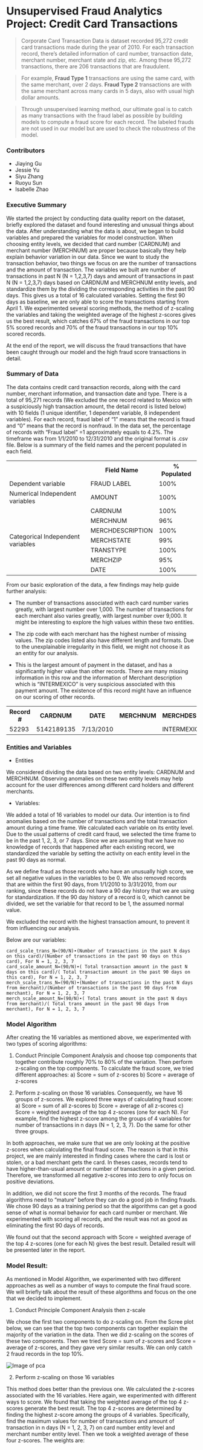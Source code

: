 # Unsupervised Fraud Analytics Project: Credit Card Transactions

>Corporate Card Transaction Data is dataset recorded 95,272 credit card transactions made during the year of 2010. For each transaction record, there’s detailed information of card number, transaction date, merchant number, merchant state and zip, etc. Among these 95,272 transactions, there are 206 transactions that are fraudulent. 

>For example, **Fraud Type 1** transactions are using the same card, with the same merchant, over 2 days. **Fraud Type 2** transactions are with the same merchant across many cards in 5 days, also with usual high dollar amounts. 

>Through unsupervised learning method, our ultimate goal is to catch as many transactions with the fraud label as possible by building models to compute a fraud score for each record. The labeled frauds are not used in our model but are used to check the robustness of the model.

### Contributors

- Jiaying Gu
- Jessie Yu
- Siyu Zhang
- Ruoyu Sun
- Isabelle Zhao

### Executive Summary

We started the project by conducting data quality report on the dataset, briefly explored the dataset and found interesting and unusual things about the data. After understanding what the data is about, we began to build variables and prepared the variables for model construction. When choosing entity levels, we decided that card number (CARDNUM) and merchant number (MERCHNUM) are proper because basically they help explain behavior variation in our data. Since we want to study the transaction behavior, two things we focus on are the number of transactions and the amount of transaction. The variables we built are number of transactions in past N (N = 1,2,3,7) days and amount of transactions in past N (N = 1,2,3,7) days based on CARDNUM and MERCHNUM entity levels, and standardize them by the dividing the corresponding activities in the past 90 days. This gives us a total of 16 calculated variables. Setting the first 90 days as baseline, we are only able to score the transactions starting from April 1. We experimented several scoring methods, the method of z-scaling the variables and taking the weighted average of the highest z-scores gives us the best result, which catches 67% of the fraud transactions in our top 5% scored records and 70% of the fraud transactions in our top 10% scored records. 

At the end of the report, we will discuss the fraud transactions that have been caught through our model and the high fraud score transactions in detail.

### Summary of Data

The data contains credit card transaction records, along with the card number, merchant information, and transaction date and type. There is a total of 95,271 records (We excluded the one record related to Mexico with a suspiciously high transaction amount, the detail record is listed below) with 10 fields (1 unique identifier, 1 dependent variable, 8 independent variables). For each record, fraud label of “1” means that the record is fraud and “0” means that the record is nonfraud. In the data set, the percentage of records with “Fraud label” =1 approximately equals to 4.2%. The timeframe was from 1/1/2010 to 12/31/2010 and the original format is .csv file. Below is a summary of the field names and the percent populated in each field.

<table>
  <tr>
    <th></th>
    <th>Field Name</th>
    <th>% Populated</th>
  </tr>
  <tr>
    <td>Dependent variable</td>
    <td>FRAUD LABEL</td>
    <td>100%</td>
  </tr>
  <tr>
    <td>Numerical Independent variables</td>
    <td>AMOUNT</td>
    <td>100%</td>
  </tr>
  <tr>
    <td rowspan="7">Categorical Independent variables</td>
    <td>CARDNUM</td>
    <td>100%</td>
  </tr>
  <tr>
    <td>MERCHNUM</td>
    <td>96%</td>
  </tr>
  <tr>
    <td>MERCHDESCRIPTION</td>
    <td>100%</td>
  </tr>
  <tr>
    <td>MERCHSTATE</td>
    <td>99%</td>
  </tr>
  <tr>
    <td>TRANSTYPE</td>
    <td>100%</td>
  </tr>
  <tr>
    <td>MERCHZIP</td>
    <td>95%</td>
  </tr>
  <tr>
    <td>DATE</td>
    <td>100%</td>
  </tr>
</table>

From our basic exploration of the data, a few findings may help guide further analysis:

- The number of transactions associated with each card number varies greatly, with largest number over 1,000. The number of transactions for each merchant also varies greatly, with largest number over 9,000. It might be interesting to explore the high values within these two entities.

- The zip code with each merchant has the highest number of missing values. The zip codes listed also have different length and formats. Due to the unexplainable irregularity in this field, we might not choose it as an entity for our analysis.

- This is the largest amount of payment in the dataset, and has a significantly higher value than other records. There are many missing information in this row and the information of Merchant description which is “INTERMEXICO” is very suspicious associated with this payment amount. The existence of this record might have an influence on our scoring of other records.
<table>
  <tr>
    <th>Record #</th>
    <th>CARDNUM</th>
    <th>DATE</th>
    <th>MERCHNUM</th>
    <th>MERCHDESCRIPTION</th>
    <th>MERCHSTATE</th>
    <th>MERCHZIP</th>
    <th>TRANSTYPE</th>
    <th>AMOUNT</th>
  </tr>
  <tr>
    <td>52293</td>
    <td>5142189135</td>
    <td>7/13/2010</td>
    <td></td>
    <td>INTERMEXICO</td>
    <td></td>
    <td></td>
    <td>P</td>
    <td>$3,102,045.53</td>
  </tr>
</table>

### Entities and Variables

- Entities

We considered dividing the data based on two entity levels: CARDNUM and MERCHNUM. Observing anomalies on these two entity levels may help account for the user differences among different card holders and different merchants.

- Variables:

We added a total of 16 variables to model our data. Our intention is to find anomalies based on the number of transactions and the total transaction amount during a time frame. We calculated each variable on its entity level. Due to the usual patterns of credit card fraud, we selected the time frame to be in the past 1, 2, 3, or 7 days. Since we are assuming that we have no knowledge of records that happened after each existing record, we standardized the variable by setting the activity on each entity level in the past 90 days as normal.

As we define fraud as those records who have an unusually high score, we set all negative values in the variables to be 0. We also removed records that are within the first 90 days, from 1/1/2010 to 3/31/2010, from our ranking, since these records do not have a 90 day history that we are using for standardization. If the 90 day history of a record is 0, which cannot be divided, we set the variable for that record to be 1, the assumed normal value.

We excluded the record with the highest transaction amount, to prevent it from influencing our analysis.

Below are our variables:

    card_scale_trans_N=(90/N)∙(Number of transactions in the past N days on this card)/(Number of transactions in the past 90 days on this card), For N = 1, 2, 3, 7
    card_scale_amount_N=(90/N)∙( Total transaction amount in the past N days on this card)/( Total transaction amount in the past 90 days on this card), For N = 1, 2, 3, 7
    merch_scale_trans_N=(90/N)∙(Number of transactions in the past N days from merchant)/(Number of transactions in the past 90 days from merchant), For N = 1, 2, 3, 7
    merch_scale_amount_N=(90/N)∙( Total trans amount in the past N days from merchant)/( Total trans amount in the past 90 days from merchant), For N = 1, 2, 3, 7

### Model Algorithm

After creating the 16 variables as mentioned above, we experimented with two types of scoring algorithms: 

1. Conduct Principle Component Analysis and choose top components that together contribute roughly 70% to 80% of the variation. Then perform z-scaling on the top components. To calculate the fraud score, we tried different approaches:
    a) Score = sum of z-scores
    b) Score = average of z-scores 

2. Perform z-scaling on those 16 variables. Consequently, we have 16 groups of z-scores. We explored three ways of calculating fraud score: 
    a) Score = sum of all z-scores
    b) Score = average of all z-scores
    c) Score = weighted average of the top 4 z-scores (one for each N). For example, find the highest z-score among the groups of 4 variables for number of transactions in n days (N = 1, 2, 3, 7). Do the same for other three groups. 

In both approaches, we make sure that we are only looking at the positive z-scores when calculating the final fraud score. The reason is that in this project, we are mainly interested in finding cases where the card is lost or stolen, or a bad merchant gets the card. In theses cases, records tend to have higher-than-usual amount or number of transactions in a given period. Therefore, we transformed all negative z-scores into zero to only focus on positive deviations. 

In addition, we did not score the first 3 months of the records. The fraud algorithms need to “mature” before they can do a good job in finding frauds. We chose 90 days as a training period so that the algorithms can get a good sense of what is normal behavior for each card number or merchant. We experimented with scoring all records, and the result was not as good as eliminating the first 90 days of records. 

We found out that the second approach with Score = weighted average of the top 4 z-scores (one for each N) gives the best result. Detailed result will be presented later in the report. 

### Model Result:

As mentioned in Model Algorithm, we experimented with two different approaches as well as a number of ways to compute the final fraud score. We will briefly talk about the result of these algorithms and focus on the one that we decided to implement. 

1. Conduct Principle Component Analysis then z-scale

We chose the first two components to do z-scaling on. From the Scree plot below, we can see that the top two components can together explain the majority of the variation in the data. Then we did z-scaling on the scores of these two components. Then we tried Score = sum of z-scores and Score = average of z-scores, and they gave very similar results. We can only catch 2 fraud records in the top 10%.

![Image of pca](http://i67.tinypic.com/n50wup.jpg)

2. Perform z-scaling on those 16 variables

This method does better than the previous one. We calculated the z-scores associated with the 16 variables. Here again, we experimented with different ways to score. We found that taking the weighted average of the top 4 z-scores generate the best result. The top 4 z-scores are determined by finding the highest z-score among the groups of 4 variables. Specifically, find the maximum values for number of transactions and amount of transaction in n days (N = 1, 2, 3, 7) on card number entity level and merchant number entity level. Then we took a weighted average of these four z-scores. The weights are:

